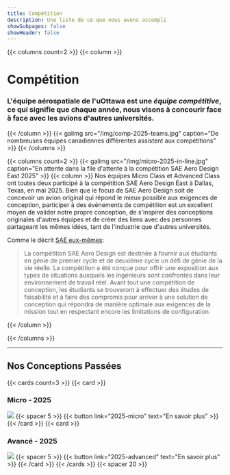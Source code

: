 ```yaml
---
title: Compétition
description: Une liste de ce que nous avons accompli
showSubpages: false
showHeader: false
---
```

{{< columns count=2 >}}
{{< column >}}
# Compétition
### L'équipe aérospatiale de l'uOttawa est une *équipe compétitive*, ce qui signifie que chaque année, nous visons à concourir face à face avec les avions d'autres universités.
{{< /column >}}
{{< galimg src="/img/comp-2025-teams.jpg" caption="De nombreuses équipes canadiennes différentes assistent aux compétitions" >}}
{{< /columns >}}

{{< columns count=2 >}}
{{< galimg src="/img/micro-2025-in-line.jpg" caption="En attente dans la file d'attente à la compétition SAE Aero Design East 2025" >}}
{{< column >}}
Nos équipes Micro Class et Advanced Class ont toutes deux participé à la compétition SAE Aero Design East à Dallas, Texas, en mai 2025. Bien que le focus de SAE Aero Design soit de concevoir un avion original qui répond le mieux possible aux exigences de conception, participer à des événements de compétition est un excellent moyen de valider notre propre conception, de s'inspirer des conceptions originales d'autres équipes et de créer des liens avec des personnes partageant les mêmes idées, tant de l'industrie que d'autres universités.

Comme le décrit [SAE eux-mêmes](https://www.sae.org/attend/student-events/about-aero-design):

> La compétition SAE Aero Design est destinée à fournir aux étudiants en génie de premier cycle et de deuxième cycle un défi de génie de la vie réelle. La compétition a été conçue pour offrir une exposition aux types de situations auxquels les ingénieurs sont confrontés dans leur environnement de travail réel. Avant tout une compétition de conception, les étudiants se trouveront à effectuer des études de faisabilité et à faire des compromis pour arriver à une solution de conception qui répondra de manière optimale aux exigences de la mission tout en respectant encore les limitations de configuration.

{{< /column >}}

{{< /columns >}}

---
## Nos Conceptions Passées
{{< cards count=3 >}}
{{< card >}}
### Micro - 2025
![](/img/micro-on-the-concrete.jpg)
{{< spacer 5 >}}
{{< button link="2025-micro" text="En savoir plus" >}}
{{< /card >}}
{{< card >}}
### Avancé - 2025
![](/img/adv-gala.jpg)
{{< spacer 5 >}}
{{< button link="2025-advanced" text="En savoir plus" >}}
{{< /card >}}
{{< /cards >}}
{{< spacer 20 >}}
